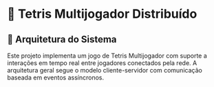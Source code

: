 # 🧩 Tetris Multijogador Distribuído
## 📐 Arquitetura do Sistema
Este projeto implementa um jogo de Tetris Multijogador com suporte a interações em tempo real entre jogadores conectados pela rede. A arquitetura geral segue o modelo cliente-servidor com comunicação baseada em eventos assíncronos.
